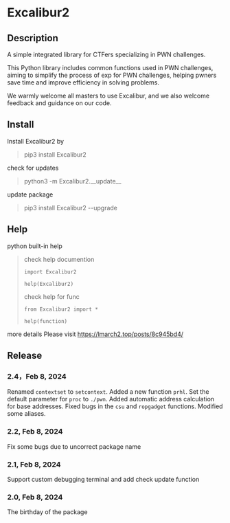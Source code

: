 # Excalibur2

## Description

A simple integrated library for CTFers specializing in PWN challenges.

This Python library includes common functions used in PWN challenges, aiming to simplify the process of exp for PWN challenges, helping pwners save time and improve efficiency in solving problems.

We warmly welcome all masters to use Excalibur, and we also welcome feedback and guidance on our code.

## Install

Install Excalibur2 by 

> pip3 install Excalibur2

check for updates

>  python3 -m Excalibur2.\_\_update\_\_

update package

> pip3 install Excalibur2 --upgrade

## Help

python built-in help

> check help documention
>
> `import Excalibur2`
>
> `help(Excalibur2)`
>
> check help for func
>
> `from Excalibur2 import *`
>
> `help(function)`

more details Please visit https://lmarch2.top/posts/8c945bd4/ 

## Release

### 2.4，Feb 8, 2024

Renamed `contextset` to `setcontext`.
Added a new function `prhl`.
Set the default parameter for `proc` to `./pwn`.
Added automatic address calculation for base addresses.
Fixed bugs in the `csu` and `ropgadget` functions.
Modified some aliases.

### 2.2,  Feb 8, 2024

Fix some bugs due to uncorrect package name

### 2.1,  Feb 8, 2024

Support custom debugging terminal and add check update function

### 2.0,  Feb 8, 2024

The birthday of the package

